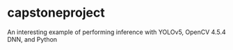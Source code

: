 # capstoneproject

An interesting example of performing inference with YOLOv5, OpenCV 4.5.4 DNN, and Python
